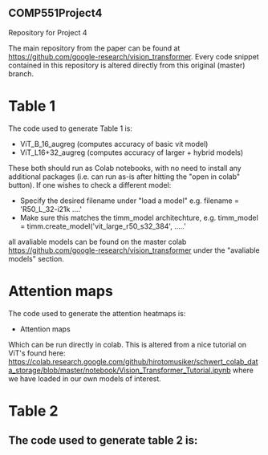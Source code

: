 ## COMP551Project4
Repository for Project 4

The main repository from the paper can be found at https://github.com/google-research/vision_transformer. 
Every code snippet contained in this repository is altered directly from this original (master) branch.

# Table 1
The code used to generate Table 1 is:
- ViT_B_16_augreg (computes accuracy of basic vit model)
- ViT_L16+32_augreg (computes accuracy of larger + hybrid models)


These both should run as Colab notebooks, with no need to install any additional packages (i.e. can run as-is after hitting the "open in colab" button).
If one wishes to check a different model:
- Specify the desired filename under "load a model" e.g. filename = 'R50_L_32-i21k ....'
- Make sure this matches the timm_model architechture, e.g. timm_model = timm.create_model('vit_large_r50_s32_384', .....'

all avaliable models can be found on the master colab https://github.com/google-research/vision_transformer under the "avaliable models" section.

# Attention maps
The code used to generate the attention heatmaps is:

- Attention maps

Which can be run directly in colab. This is altered from a nice tutorial on ViT's found here:
https://colab.research.google.com/github/hirotomusiker/schwert_colab_data_storage/blob/master/notebook/Vision_Transformer_Tutorial.ipynb
where we have loaded in our own models of interest.

# Table 2

The code used to generate table 2 is:
-
